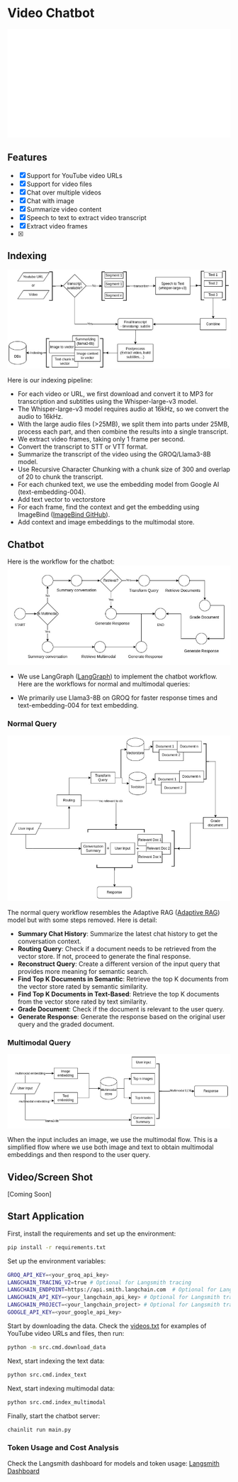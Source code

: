 
# Video Chatbot
<div align="center">
<img src="images/cover.svg"/>
</div>

## Features
- [x] Support for YouTube video URLs
- [x] Support for video files
- [x] Chat over multiple videos
- [x] Chat with image
- [x] Summarize video content
- [x] Speech to text to extract video transcript
- [x] Extract video frames
- [x] 

## Indexing

![Indexing Pipeline](images/ytbot-index.jpg)

Here is our indexing pipeline:
- For each video or URL, we first download and convert it to MP3 for transcription and subtitles using the Whisper-large-v3 model.
- The Whisper-large-v3 model requires audio at 16kHz, so we convert the audio to 16kHz.
- With the large audio files (>25MB), we split them into parts under 25MB, process each part, and then combine the results into a single transcript.
- We extract video frames, taking only 1 frame per second.
- Convert the transcript to STT or VTT format.
- Summarize the transcript of the video using the GROQ/Llama3-8B model.
- Use Recursive Character Chunking with a chunk size of 300 and overlap of 20 to chunk the transcript.
- For each chunked text, we use the embedding model from Google AI (text-embedding-004).
- Add text vector to vectorstore
- For each frame, find the context and get the embedding using ImageBind ([ImageBind GitHub](https://github.com/facebookresearch/ImageBind)).
- Add context and image embeddings to the multimodal store.

## Chatbot
Here is the workflow for the chatbot: 
![Graph Flow](images/graph-flow.jpg)

- We use LangGraph ([LangGraph](https://langchain-ai.github.io/langgraph/)) to implement the chatbot workflow. Here are the workflows for normal and multimodal queries:

- We primarily use Llama3-8B on GROQ for faster response times and text-embedding-004 for text embedding.

### Normal Query
![Normal Pipeline](images/normal-wf.jpg)

The normal query workflow resembles the Adaptive RAG ([Adaptive RAG](https://arxiv.org/abs/2403.14403)) model but with some steps removed. Here is detail:

- **Summary Chat History**: Summarize the latest chat history to get the conversation context.
- **Routing Query**: Check if a document needs to be retrieved from the vector store. If not, proceed to generate the final response.
- **Reconstruct Query**: Create a different version of the input query that provides more meaning for semantic search.
- **Find Top K Documents in Semantic**: Retrieve the top K documents from the vector store rated by semantic similarity.
- **Find Top K Documents in Text-Based**: Retrieve the top K documents from the vector store rated by text similarity.
- **Grade Document**: Check if the document is relevant to the user query.
- **Generate Response**: Generate the response based on the original user query and the graded document.

### Multimodal Query

![Multimodal Workflow](images/multimodal-wf.jpg)

When the input includes an image, we use the multimodal flow. This is a simplified flow where we use both image and text to obtain multimodal embeddings and then respond to the user query.

## Video/Screen Shot

[Coming Soon]

## Start Application

First, install the requirements and set up the environment:

```sh
pip install -r requirements.txt
```

Set up the environment variables:

```sh
GROQ_API_KEY=<your_groq_api_key>
LANGCHAIN_TRACING_V2=true # Optional for Langsmith tracing
LANGCHAIN_ENDPOINT=https://api.smith.langchain.com  # Optional for Langsmith tracing
LANGCHAIN_API_KEY=<your_langchain_api_key> # Optional for Langsmith tracing
LANGCHAIN_PROJECT=<your_langchain_project> # Optional for Langsmith tracing
GOOGLE_API_KEY=<your_google_api_key>
```

Start by downloading the data. Check the [videos.txt](videos.txt) for examples of YouTube video URLs and files, then run:

```sh
python -m src.cmd.download_data
```

Next, start indexing the text data:

```sh
python src.cmd.index_text
```

Next, start indexing multimodal data:

```sh
python src.cmd.index_multimodal
```

Finally, start the chatbot server:

```sh
chainlit run main.py
```

### Token Usage and Cost Analysis

Check the Langsmith dashboard for models and token usage: [Langsmith Dashboard](https://smith.langchain.com/)
